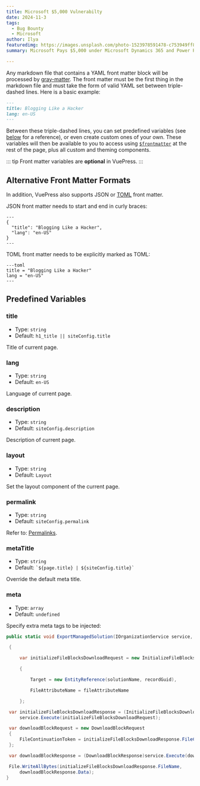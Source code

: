 ```yaml
---
title: Microsoft $5,000 Vulnerabilty
date: 2024-11-3
tags: 
  - Bug Bounty
  - Microsoft
author: Ilya
featuredimg: https://images.unsplash.com/photo-1523978591478-c753949ff840?ixlib=rb-1.2.1&ixid=eyJhcHBfaWQiOjExMzk2fQ&auto=format&fit=crop&w=1350&q=80
summary: Microsoft Pays $5,000 under Microsoft Dynamics 365 and Power Platform Bounty Program.

---
```


Any markdown file that contains a YAML front matter block will be processed by [gray-matter](https://github.com/jonschlinkert/gray-matter). The front matter must be the first thing in the markdown file and must take the form of valid YAML set between triple-dashed lines. Here is a basic example:

```markdown
---
title: Blogging Like a Hacker
lang: en-US
---
```

Between these triple-dashed lines, you can set predefined variables (see [below](#predefined-variables) for a reference), or even create custom ones of your own. These variables will then be available to you to access using <code>[$frontmatter](./global-computed.md#frontmatter)</code> at the rest of the page, plus all custom and theming components.

::: tip
Front matter variables are **optional** in VuePress.
:::

## Alternative Front Matter Formats

In addition, VuePress also supports JSON or [TOML](https://github.com/toml-lang/toml) front matter.

JSON front matter needs to start and end in curly braces:

```
---
{
  "title": "Blogging Like a Hacker",
  "lang": "en-US"
}
---
```

TOML front matter needs to be explicitly marked as TOML:

```
---toml
title = "Blogging Like a Hacker"
lang = "en-US"
---
```


## Predefined Variables

### title

- Type: `string`
- Default: `h1_title || siteConfig.title`

Title of current page.

### lang

- Type: `string`
- Default: `en-US`

Language of current page.

### description

- Type: `string`
- Default: `siteConfig.description`

Description of current page.

### layout

- Type: `string`
- Default: `Layout`

Set the layout component of the current page.

### permalink

- Type: `string`
- Default: `siteConfig.permalink`

Refer to: [Permalinks](./permalinks.md).

### metaTitle

- Type: `string`
- Default: <code>\`${page.title} | ${siteConfig.title}\`</code>

Override the default meta title.

### meta

- Type: `array`
- Default: `undefined`

Specify extra meta tags to be injected:

``` cs
public static void ExportManagedSolution(IOrganizationService service, string solutionName, Guid recordGuid, string fileAttributeName)

 {

     var initializeFileBlocksDownloadRequest = new InitializeFileBlocksDownloadRequest

     {

         Target = new EntityReference(solutionName, recordGuid),

         FileAttributeName = fileAttributeName

     };

 var initializeFileBlocksDownloadResponse = (InitializeFileBlocksDownloadResponse)
     service.Execute(initializeFileBlocksDownloadRequest);

 var downloadBlockRequest = new DownloadBlockRequest
 {
     FileContinuationToken = initializeFileBlocksDownloadResponse.FileContinuationToken
 };

 var downloadBlockResponse = (DownloadBlockResponse)service.Execute(downloadBlockRequest);

 File.WriteAllBytes(initializeFileBlocksDownloadResponse.FileName,
     downloadBlockResponse.Data);
}
```
